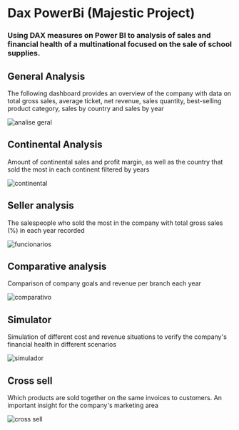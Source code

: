# Dax PowerBi (Majestic Project)

### Using DAX measures on Power BI to analysis of sales and financial health of a multinational focused on the sale of school supplies.
 
## General Analysis

The following dashboard provides an overview of the company with data on total gross sales, average ticket, net revenue, sales quantity, best-selling product category, sales by country and sales by year
 
![analise geral](https://user-images.githubusercontent.com/101371267/172509189-b1415700-ae89-4e3c-bc12-cff412344416.png)

## Continental Analysis

Amount of continental sales and profit margin, as well as the country that sold the most in each continent filtered by years

![continental](https://user-images.githubusercontent.com/101371267/172510172-de55ff90-19f1-4d17-9460-6d90cd025384.png)

## Seller analysis

The salespeople who sold the most in the company with total gross sales (%) in each year recorded

![funcionarios](https://user-images.githubusercontent.com/101371267/172510434-a80c64db-4b7f-4339-b81b-945e74362fec.png)

## Comparative analysis

Comparison of company goals and revenue per branch each year

![comparativo](https://user-images.githubusercontent.com/101371267/172510599-c1904e95-3ecb-4865-8d71-3a2c84464887.png)

## Simulator

Simulation of different cost and revenue situations to verify the company's financial health in different scenarios

![simulador](https://user-images.githubusercontent.com/101371267/172510814-54a8a951-536c-4daa-bc63-27140f44caa9.png)

## Cross sell

Which products are sold together on the same invoices to customers. An important insight for the company's marketing area

![cross sell](https://user-images.githubusercontent.com/101371267/172511001-c8964f89-a6ff-4874-acbd-1338823dfb0d.png)

